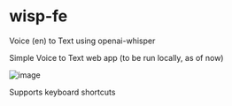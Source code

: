# wisp-fe
Voice (en) to Text using openai-whisper

Simple Voice to Text web app (to be run locally, as of now)

![image](https://user-images.githubusercontent.com/48156230/230638732-2ba46d7f-fa0a-489a-9a53-e4325112cb92.png)

Supports keyboard shortcuts

